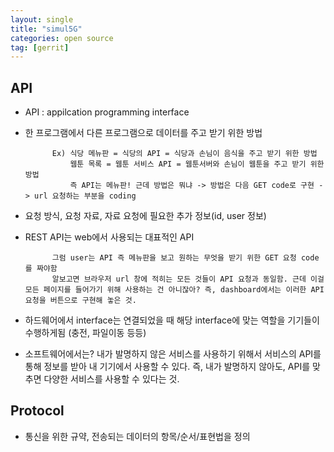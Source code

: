 ```yaml
---
layout: single
title: "simul5G"
categories: open source
tag: [gerrit]
---
```





## API
- API : appilcation programming interface
- 한 프로그램에서 다른 프로그램으로 데이터를 주고 받기 위한 방법
  
            Ex) 식당 메뉴판 = 식당의 API = 식당과 손님이 음식을 주고 받기 위한 방법
                웹툰 목록 = 웹툰 서비스 API = 웹툰서버와 손님이 웹툰을 주고 받기 위한 방법
                즉 API는 메뉴판! 근데 방법은 뭐냐 -> 방법은 다음 GET code로 구현 -> url 요청하는 부분을 coding
- 요청 방식, 요청 자료, 자료 요청에 필요한 추가 정보(id, user 정보)
- REST API는 web에서 사용되는 대표적인 API

            그럼 user는 API 즉 메뉴판을 보고 원하는 무엇을 받기 위한 GET 요청 code를 짜야함
            알보고면 브라우저 url 창에 적히는 모든 것들이 API 요청과 동일함. 근데 이걸 모든 페이지를 들어가기 위해 사용하는 건 아니잖아? 즉, dashboard에서는 이러한 API 요청을 버튼으로 구현해 놓은 것.



- 하드웨어에서 interface는 연결되었을 때 해당 interface에 맞는 역할을 기기들이 수행하게됨 (충전, 파일이동 등등)
- 소프트웨어에서는? 내가 발명하지 않은 서비스를 사용하기 위해서 서비스의 API를 통해 정보를 받아 내 기기에서 사용할 수 있다. 즉, 내가 발명하지 않아도, API를 맞추면 다양한 서비스를 사용할 수 있다는 것.



## Protocol 
- 통신을 위한 규약, 전송되는 데이터의 항목/순서/표현법을 정의